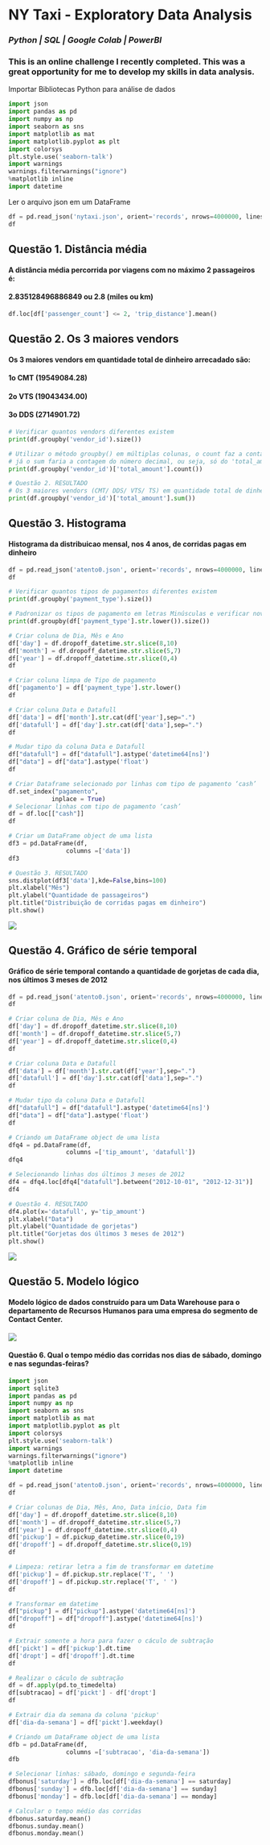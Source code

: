 # NY Taxi - Exploratory Data Analysis

### *Python | SQL | Google Colab | PowerBI*
### This is an online challenge I recently completed. This was a great opportunity for me to develop my skills in data analysis.

Importar Bibliotecas Python para análise de dados
```python
import json 
import pandas as pd
import numpy as np
import seaborn as sns
import matplotlib as mat
import matplotlib.pyplot as plt
import colorsys
plt.style.use('seaborn-talk')
import warnings
warnings.filterwarnings("ignore")
%matplotlib inline
import datetime
```
Ler o arquivo json em um DataFrame
```python
df = pd.read_json('nytaxi.json', orient='records', nrows=4000000, lines=True)
df 
```

## Questão 1. Distância média
#### A distância média percorrida por viagens com no máximo 2 passageiros é: 
#### 2.835128496886849 ou 2.8 (miles ou km)
```python
df.loc[df['passenger_count'] <= 2, 'trip_distance'].mean()
```

## Questão 2. Os 3 maiores vendors
#### Os 3 maiores vendors em quantidade total de dinheiro arrecadado são: 
#### 1o CMT (19549084.28)
#### 2o VTS (19043434.00)
#### 3o DDS (2714901.72)
```python
# Verificar quantos vendors diferentes existem 
print(df.groupby('vendor_id').size())

# Utilizar o método groupby() em múltiplas colunas, o count faz a contagem de linhas, ou seja, só do vendor (tipo texto/string), 
# já o sum faria a contagem do número decimal, ou seja, só do 'total_amount'
print(df.groupby('vendor_id')['total_amount'].count())

# Questão 2. RESULTADO
# Os 3 maiores vendors (CMT/ DDS/ VTS/ TS) em quantidade total de dinheiro arrecadado (total_amount) são:
print(df.groupby('vendor_id')['total_amount'].sum())
```

## Questão 3. Histograma
#### Histograma da distribuicao mensal, nos 4 anos, de corridas pagas em dinheiro
```python
df = pd.read_json('atento0.json', orient='records', nrows=4000000, lines=True)
df 

# Verificar quantos tipos de pagamentos diferentes existem 
print(df.groupby('payment_type').size())

# Padronizar os tipos de pagamento em letras Minúsculas e verificar novamente os tipo de pagamento
print(df.groupby(df['payment_type'].str.lower()).size())

# Criar coluna de Dia, Mês e Ano
df['day'] = df.dropoff_datetime.str.slice(8,10)
df['month'] = df.dropoff_datetime.str.slice(5,7)
df['year'] = df.dropoff_datetime.str.slice(0,4)
df

# Criar coluna limpa de Tipo de pagamento
df['pagamento'] = df['payment_type'].str.lower()
df

# Criar coluna Data e Datafull
df['data'] = df['month'].str.cat(df['year'],sep=".")
df['datafull'] = df['day'].str.cat(df['data'],sep=".")
df

# Mudar tipo da coluna Data e Datafull
df["datafull"] = df["datafull"].astype('datetime64[ns]')
df["data"] = df["data"].astype('float')
df

# Criar Dataframe selecionado por linhas com tipo de pagamento ‘cash’
df.set_index("pagamento",
            inplace = True)
# Selecionar linhas com tipo de pagamento ‘cash’
df = df.loc[["cash"]]
df

# Criar um DataFrame object de uma lista
df3 = pd.DataFrame(df,
                columns =['data'])
df3

# Questão 3. RESULTADO 
sns.distplot(df3['data'],kde=False,bins=100)
plt.xlabel("Mês")
plt.ylabel("Quantidade de passageiros")
plt.title("Distribuição de corridas pagas em dinheiro")
plt.show()
```
<img src = "q3.jpg">

## Questão 4. Gráfico de série temporal 
#### Gráfico de série temporal contando a quantidade de gorjetas de cada dia, nos últimos 3 meses de 2012
```python
df = pd.read_json('atento0.json', orient='records', nrows=4000000, lines=True)
df 

# Criar coluna de Dia, Mês e Ano
df['day'] = df.dropoff_datetime.str.slice(8,10)
df['month'] = df.dropoff_datetime.str.slice(5,7)
df['year'] = df.dropoff_datetime.str.slice(0,4)
df

# Criar coluna Data e Datafull
df['data'] = df['month'].str.cat(df['year'],sep=".")
df['datafull'] = df['day'].str.cat(df['data'],sep=".")
df

# Mudar tipo da coluna Data e Datafull
df["datafull"] = df["datafull"].astype('datetime64[ns]')
df["data"] = df["data"].astype('float')
df

# Criando um DataFrame object de uma lista
dfq4 = pd.DataFrame(df,
                columns =['tip_amount', 'datafull'])
dfq4

# Selecionando linhas dos últimos 3 meses de 2012
df4 = dfq4.loc[dfq4["datafull"].between("2012-10-01", "2012-12-31")]
df4

# Questão 4. RESULTADO
df4.plot(x='datafull', y='tip_amount')
plt.xlabel("Data")
plt.ylabel("Quantidade de gorjetas")
plt.title("Gorjetas dos últimos 3 meses de 2012")
plt.show()
```
<img src = "q4.JPG">

## Questão 5. Modelo lógico
#### Modelo lógico de dados construído para um Data Warehouse para o departamento de Recursos Humanos para uma empresa do segmento de Contact Center. 
<img src = "ModelagemLogica.jpg">

#### Questão 6. Qual o tempo médio das corridas nos dias de sábado, domingo e nas segundas-feiras?
```python
import json
import sqlite3
import pandas as pd
import numpy as np
import seaborn as sns
import matplotlib as mat
import matplotlib.pyplot as plt
import colorsys
plt.style.use('seaborn-talk')
import warnings
warnings.filterwarnings("ignore")
%matplotlib inline
import datetime

df = pd.read_json('atento0.json', orient='records', nrows=4000000, lines=True)
df 

# Criar colunas de Dia, Mês, Ano, Data início, Data fim
df['day'] = df.dropoff_datetime.str.slice(8,10)
df['month'] = df.dropoff_datetime.str.slice(5,7)
df['year'] = df.dropoff_datetime.str.slice(0,4)
df['pickup'] = df.pickup_datetime.str.slice(0,19)
df['dropoff'] = df.dropoff_datetime.str.slice(0,19)
df

# Limpeza: retirar letra a fim de transformar em datetime
df['pickup'] = df.pickup.str.replace('T', ' ')
df['dropoff'] = df.pickup.str.replace('T', ' ')
df

# Transformar em datetime
df["pickup"] = df["pickup"].astype('datetime64[ns]')
df["dropoff"] = df["dropoff"].astype('datetime64[ns]')
df

# Extrair somente a hora para fazer o cáculo de subtração
df['pickt'] = df['pickup'].dt.time 
df['dropt'] = df['dropoff'].dt.time
df

# Realizar o cáculo de subtração
df = df.apply(pd.to_timedelta)
df[subtracao] = df['pickt'] - df['dropt']
df

# Extrair dia da semana da coluna 'pickup'
df['dia-da-semana'] = df['pickt'].weekday()

# Criando um DataFrame object de uma lista
dfb = pd.DataFrame(df,
                columns =['subtracao', 'dia-da-semana'])
dfb

# Selecionar linhas: sábado, domingo e segunda-feira
dfbonus['saturday'] = dfb.loc[df['dia-da-semana'] == saturday]
dfbonus['sunday'] = dfb.loc[df['dia-da-semana'] == sunday]
dfbonus['monday'] = dfb.loc[df['dia-da-semana'] == monday]

# Calcular o tempo médio das corridas
dfbonus.saturday.mean()
dfbonus.sunday.mean()
dfbonus.monday.mean()
```
